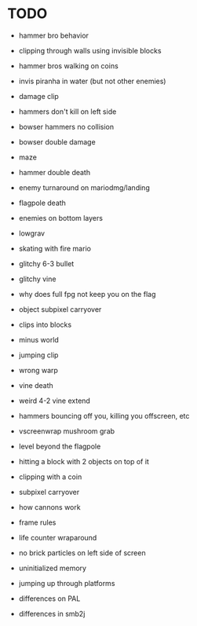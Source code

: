 # TODO

- hammer bro behavior
- clipping through walls using invisible blocks
- hammer bros walking on coins
- invis piranha in water (but not other enemies)
- damage clip
- hammers don't kill on left side
- bowser hammers no collision
- bowser double damage
- maze
- hammer double death
- enemy turnaround on mariodmg/landing
- flagpole death
- enemies on bottom layers
- lowgrav
- skating with fire mario
- glitchy 6-3 bullet
- glitchy vine
- why does full fpg not keep you on the flag
- object subpixel carryover
- clips into blocks
- minus world
- jumping clip
- wrong warp
- vine death
- weird 4-2 vine extend
- hammers bouncing off you, killing you offscreen, etc
- vscreenwrap mushroom grab
- level beyond the flagpole
- hitting a block with 2 objects on top of it
- clipping with a coin
- subpixel carryover
- how cannons work
- frame rules
- life counter wraparound
- no brick particles on left side of screen
- uninitialized memory
- jumping up through platforms

- differences on PAL
- differences in smb2j

